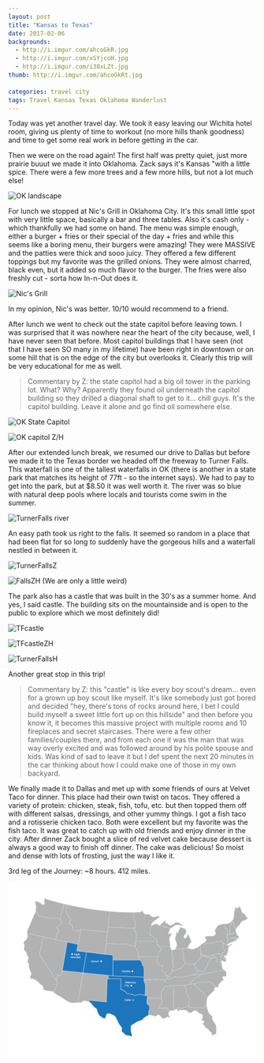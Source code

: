 ```yaml
---
layout: post
title: "Kansas to Texas"
date: 2017-02-06
backgrounds:
  - http://i.imgur.com/ahcoGkR.jpg
  - http://i.imgur.com/xSYjcoH.jpg
  - http://i.imgur.com/i38xLZt.jpg
thumb: http://i.imgur.com/ahcoGkRt.jpg

categories: travel city
tags: Travel Kansas Texas Oklahoma Wanderlust
---
```


Today was yet another travel day. We took it easy leaving our Wichita hotel room, giving us plenty of time to workout (no more hills thank goodness) and time to get some real work in before getting in the car.

Then we were on the road again! The first half was pretty quiet, just more prairie buuut we made it into Oklahoma. Zack says it's Kansas "with a little spice. There were a few more trees and a few more hills, but not a lot much else!

![OK landscape](http://i.imgur.com/ahcoGkRl.jpg)

For lunch we stopped at Nic's Grill in Oklahoma City. It's this small little spot with very little space, basically a bar and three tables. Also it's cash only - which thankfully we had some on hand. The menu was simple enough, either a burger + fries or their special of the day + fries and while this seems like a boring menu, their burgers were amazing! They were MASSIVE and the patties were thick and sooo juicy. They offered a few different toppings but my favorite was the grilled onions. They were almost charred, black even, but it added so much flavor to the burger. The fries were also freshly cut - sorta how In-n-Out does it.

![Nic's Grill](http://i.imgur.com/Gox8lWkh.jpg)

In my opinion, Nic's was better. 10/10 would recommend to a friend.

After lunch we went to check out the state capitol before leaving town. I was surprised that it was nowhere near the heart of the city because, well, I have never seen that before. Most capitol buildings that I have seen (not that I have seen SO many in my lifetime) have been right in downtown or on some hill that is on the edge of the city but overlooks it. Clearly this trip will be very educational for me as well.

> Commentary by Z: the state capitol had a big oil tower in the parking lot. What? Why? Apparently they found oil underneath the capitol building so they drilled a diagonal shaft to get to it... chill guys. It's the capitol building. Leave it alone and go find oil somewhere else.

![OK State Capitol](http://i.imgur.com/b2CpxGph.jpg)

![OK capitol Z/H](http://i.imgur.com/mB6kAldh.jpg)

After our extended lunch break, we resumed our drive to Dallas but before we made it to the Texas border we headed off the freeway to Turner Falls. This waterfall is one of the tallest waterfalls in OK (there is another in a state park that matches its height of 77ft - so the internet says). We had to pay to get into the park, but at $8.50 it was well worth it. The river was so blue with natural deep pools where locals and tourists come swim in the summer.

![TurnerFalls river](http://i.imgur.com/ojaDR55h.jpg)

An easy path took us right to the falls. It seemed so random in a place that had been flat for so long to suddenly have the gorgeous hills and a waterfall nestled in between it.

![TurnerFallsZ](http://i.imgur.com/Svbe38vh.jpg)

![FallsZH](http://i.imgur.com/gtXUH3eh.jpg)
(We are only a little weird)

The park also has a castle that was built in the 30's as a summer home. And yes, I said castle. The building sits on the mountainside and is open to the public to explore which we most definitely did!

![TFcastle](http://i.imgur.com/AnZyDT3h.jpg)

![TFcastleZH](http://i.imgur.com/Oh6FFyRh.jpg)

![TurnerFallsH](http://i.imgur.com/jzb77Dqh.jpg)

Another great stop in this trip!

> Commentary by Z: this "castle" is like every boy scout's dream... even for a grown up boy scout like myself. It's like somebody just got bored and decided "hey, there's tons of rocks around here, I bet I could build myself a sweet little fort up on this hillside" and then before you know it, it becomes this massive project with multiple rooms and 10 fireplaces and secret staircases. There were a few other families/couples there, and from each one it was the man that was way overly excited and was followed around by his polite spouse and kids. Was kind of sad to leave it but I def spent the next 20 minutes in the car thinking about how I could make one of those in my own backyard.

We finally made it to Dallas and met up with some friends of ours at Velvet Taco for dinner. This place had their own twist on tacos. They offered a variety of protein: chicken, steak, fish, tofu, etc. but then topped them off with different salsas, dressings, and other yummy things. I got a fish taco and a rotisserie chicken taco. Both were excellent but my favorite was the fish taco. It was great to catch up with old friends and enjoy dinner in the city. After dinner Zack bought a slice of red velvet cake because dessert is always a good way to finish off dinner. The cake was delicious! So moist and dense with lots of frosting, just the way I like it.

3rd leg of the Journey: ~8 hours. 412 miles.

![dallas-map](/assets/images/maps/dallas.jpg)
